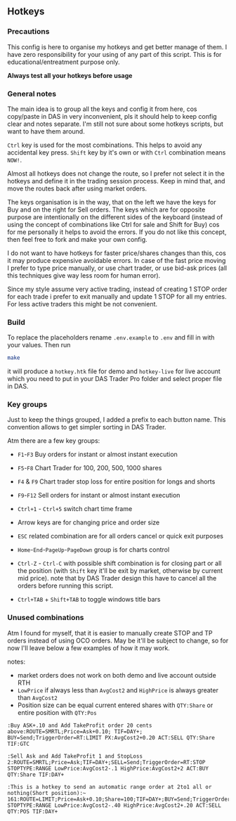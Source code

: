 ## Hotkeys

### Precautions

This config is here to organise my hotkeys and get better manage of them. I have
zero responsibility for your using of any part of this script. This is for
educational/entreatment purpose only.

**Always test all your hotkeys before usage**

### General notes

The main idea is to group all the keys and config it from here, cos
copy/paste in DAS in very inconvenient, pls it should help to keep config clear
and notes separate. I'm still not sure about some hotkeys scripts, but want to
have them around.

`Ctrl` key is used for the most combinations. This helps to avoid any accidental
key press.
`Shift` key by it's own or with `Ctrl` combination means `NOW!`.

Almost all hotkeys does not change the route, so I prefer not select it in the
hotkeys and define it in the trading session process. Keep in mind that, and
move the routes back after using market orders.

The keys organisation is in the way, that on the left we have the keys for Buy
and on the right for Sell orders. The keys which are for opposite purpose are
intentionally on the different sides of the keyboard (instead of using the
concept of combinations like Ctrl for sale and Shift for Buy) cos for me
personally it helps to avoid the errors. If you do not like this concept, then
feel free to fork and make your own config.

I do not want to have hotkeys for faster price/shares changes than this, cos it
may produce expensive avoidable errors. In case of the fast price moving I
prefer to type price manually, or use chart trader, or use bid-ask prices (all
this techniques give way less room for human error).

Since my style assume very active trading, instead of creating 1 STOP order for
each trade i prefer to exit manually and update 1 STOP for all my entries. For
less active traders this might be not convenient.

### Build

To replace the placeholders rename `.env.example` to `.env` and fill in with
your values. Then run

```bash
make
```

it will produce a `hotkey.htk` file for demo and `hotkey-live` for live account
which you need to put in your DAS Trader Pro folder and select proper file in
DAS.

### Key groups

Just to keep the things grouped, I added a prefix to each button name. This
convention allows to get simpler sorting in DAS Trader.

Atm there are a few key groups:

* `F1`-`F3` Buy orders for instant or almost instant execution

* `F5`-`F8` Chart Trader for 100, 200, 500, 1000 shares
* `F4` & `F9` Chart trader stop loss for entire position for longs and shorts

* `F9`-`F12` Sell orders for instant or almost instant execution

* `Ctrl+1` - `Ctrl+5` switch chart time frame

* Arrow keys are for changing price and order size

* `ESC` related combination are for all orders cancel or quick exit purposes

* `Home`-`End`-`PageUp`-`PageDown` group is for charts control

* `Ctrl-Z` - `Ctrl-C` with possible shift combination is for closing part or all
the position (with `Shift` key it'll be exit by market, otherwise by current mid
price). note that by DAS Trader design this have to cancel all the orders before
running this script.

* `Ctrl+TAB` + `Shift+TAB` to toggle windows title bars

### Unused combinations

Atm I found for myself, that it is easier to manually create STOP and TP orders
instead of using OCO orders. May be it'll be subject to change, so for now I'll
leave below a few examples of how it may work.

notes:

* market orders does not work on both demo and live account outside RTH
* `LowPrice` if always less than `AvgCost2` and `HighPrice` is always greater
than `AvgCost2`
* Position size can be equal current entered shares with `QTY:Share` or entire
position with `QTY:Pos`

```
:Buy ASK+.10 and Add TakeProfit order 20 cents above:ROUTE=SMRTL;Price=Ask+0.10; TIF=DAY+; BUY=Send;TriggerOrder=RT:LIMIT PX:AvgCost2+0.20 ACT:SELL QTY:Share TIF:GTC

:Sell Ask and Add TakeProfit 1 and StopLoss 2:ROUTE=SMRTL;Price=Ask;TIF=DAY+;SELL=Send;TriggerOrder=RT:STOP STOPTYPE:RANGE LowPrice:AvgCost2-.1 HighPrice:AvgCost2+2 ACT:BUY QTY:Share TIF:DAY+

:This is a hotkey to send an automatic range order at 2to1 all or nothing(Short position):~ 161:ROUTE=LIMIT;Price=Ask+0.10;Share=100;TIF=DAY+;BUY=Send;TriggerOrder=RT:STOP STOPTYPE:RANGE LowPrice:AvgCost2-.40 HighPrice:AvgCost2+.20 ACT:SELL QTY:POS TIF:DAY+
```
